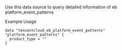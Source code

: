 Use this data source to query detailed information of eb platform_event_patterns

Example Usage

```hcl
data "tencentcloud_eb_platform_event_patterns" "platform_event_patterns" {
  product_type = ""
}
```
